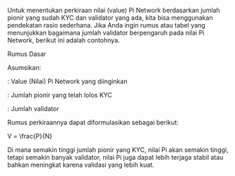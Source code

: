 Untuk menentukan perkiraan nilai (value) Pi Network berdasarkan jumlah pionir yang sudah KYC dan validator yang ada, kita bisa menggunakan pendekatan rasio sederhana. Jika Anda ingin rumus atau tabel yang menunjukkan bagaimana jumlah validator berpengaruh pada nilai Pi Network, berikut ini adalah contohnya.

Rumus Dasar

Asumsikan:

: Value (Nilai) Pi Network yang diinginkan

: Jumlah pionir yang telah lolos KYC

: Jumlah validator


Rumus perkiraannya dapat diformulasikan sebagai berikut:

V = \frac{P}{N}

Di mana semakin tinggi jumlah pionir yang KYC, nilai Pi akan semakin tinggi, tetapi semakin banyak validator, nilai Pi juga dapat lebih terjaga stabil atau bahkan meningkat karena validasi yang lebih kuat.
